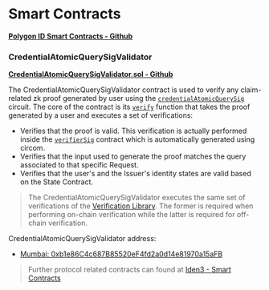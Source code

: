 # Smart Contracts

<a href="https://github.com/0xPolygonID/contracts" target="_blank">**Polygon ID Smart Contracts - Github**</a>

### CredentialAtomicQuerySigValidator

<a href="https://github.com/0xPolygonID/contracts/blob/main/contracts/validators/CredentialAtomicQuerySigValidator.sol" target="_blank">**CredentialAtomicQuerySigValidator.sol - Github**</a>

The CredentialAtomicQuerySigValidator contract is used to verify any claim-related zk proof generated by user using the <a href="https://docs.iden3.io/protocol/main-circuits/#credentialatomicquerymtp" target="_blank">`credentialAtomicQuerySig`</a> circuit. The core of the contract is its <a href="https://github.com/0xPolygonID/contracts/blob/main/contracts/validators/CredentialAtomicQuerySigValidator.sol#L52" target="_blank">`verify`</a> function that takes the proof generated by a user and executes a set of verifications:

- Verifies that the proof is valid. This verification is actually performed inside the 
<a href="https://github.com/0xPolygonID/contracts/blob/main/contracts/verifiers/circuits/verifierSig.sol" target="_blank">`verifierSig`</a> contract which is automatically generated using circom.
- Verifies that the input used to generate the proof matches the query associated to that specific Request.
- Verifies that the user's and the Issuer's identity states are valid based on the State Contract.

> The CredentialAtomicQuerySigValidator executes the same set of verifications of the [Verification Library](../verifier/verification-library/verification-api-guide.md#verification---under-the-hood). The former is required when performing on-chain verification while the latter is required for off-chain verification.

CredentialAtomicQuerySigValidator address:

- <a href="https://mumbai.polygonscan.com/address/0xb1e86C4c687B85520eF4fd2a0d14e81970a15aFB" target="_blank">Mumbai: 0xb1e86C4c687B85520eF4fd2a0d14e81970a15aFB</a>

> Further protocol related contracts can found at <a href="https://docs.iden3.io/contracts/state/" target="_blank">Iden3 - Smart Contracts</a>